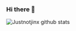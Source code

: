 ### Hi there 👋

![Justnotjinx github stats](https://github-readme-stats.vercel.app/api?username=JustnotJinx&show_icons=true&theme=radical)
